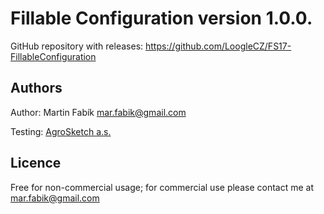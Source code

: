 # Fillable Configuration version 1.0.0.

GitHub repository with releases: https://github.com/LoogleCZ/FS17-FillableConfiguration

## Authors

Author: Martin Fabík <mar.fabik@gmail.com>

Testing: [AgroSketch a.s.](https://www.facebook.com/AgroSketch/)

## Licence

Free for non-commercial usage; for commercial use please contact me at mar.fabik@gmail.com

